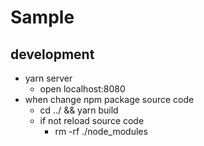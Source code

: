 # Sample
## development
* yarn server
    * open localhost:8080
* when change npm package source code
    * cd ../ && yarn build
    * if not reload source code
      * rm -rf ./node_modules
